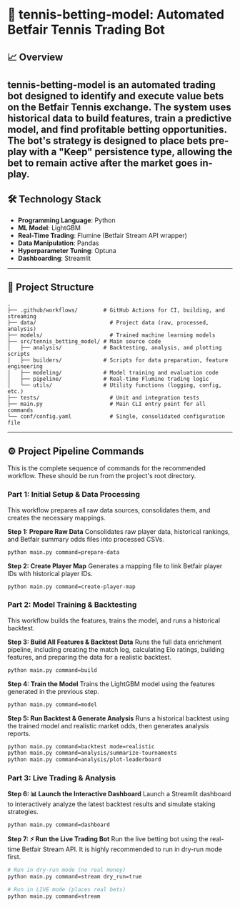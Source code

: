 # 🎾 **tennis-betting-model: Automated Betfair Tennis Trading Bot**

## 📈 Overview
**tennis-betting-model** is an automated trading bot designed to identify and execute value bets on the Betfair Tennis exchange. The system uses historical data to build features, train a predictive model, and find profitable betting opportunities. The bot's strategy is designed to place bets pre-play with a "Keep" persistence type, allowing the bet to remain active after the market goes in-play.
---

## 🛠️ Technology Stack
-   **Programming Language**: Python
-   **ML Model**: LightGBM
-   **Real-Time Trading**: Flumine (Betfair Stream API wrapper)
-   **Data Manipulation**: Pandas
-   **Hyperparameter Tuning**: Optuna
-   **Dashboarding**: Streamlit

---

## 📂 Project Structure
```
.
├── .github/workflows/        # GitHub Actions for CI, building, and streaming
├── data/                       # Project data (raw, processed, analysis)
├── models/                     # Trained machine learning models
├── src/tennis_betting_model/ # Main source code
│   ├── analysis/             # Backtesting, analysis, and plotting scripts
│   ├── builders/             # Scripts for data preparation, feature engineering
│   ├── modeling/             # Model training and evaluation code
│   ├── pipeline/             # Real-time Flumine trading logic
│   └── utils/                # Utility functions (logging, config, etc.)
├── tests/                      # Unit and integration tests
├── main.py                     # Main CLI entry point for all commands
└── conf/config.yaml            # Single, consolidated configuration file
```

---

## ⚙️ Project Pipeline Commands
This is the complete sequence of commands for the recommended workflow. These should be run from the project's root directory.

### Part 1: Initial Setup & Data Processing
This workflow prepares all raw data sources, consolidates them, and creates the necessary mappings.

**Step 1: Prepare Raw Data**
Consolidates raw player data, historical rankings, and Betfair summary odds files into processed CSVs.
```bash
python main.py command=prepare-data
```

**Step 2: Create Player Map**
Generates a mapping file to link Betfair player IDs with historical player IDs.
```bash
python main.py command=create-player-map
```

### Part 2: Model Training & Backtesting
This workflow builds the features, trains the model, and runs a historical backtest.

**Step 3: Build All Features & Backtest Data**
Runs the full data enrichment pipeline, including creating the match log, calculating Elo ratings, building features, and preparing the data for a realistic backtest.
```bash
python main.py command=build
```

**Step 4: Train the Model**
Trains the LightGBM model using the features generated in the previous step.
```bash
python main.py command=model
```

**Step 5: Run Backtest & Generate Analysis**
Runs a historical backtest using the trained model and realistic market odds, then generates analysis reports.
```bash
python main.py command=backtest mode=realistic
python main.py command=analysis/summarize-tournaments
python main.py command=analysis/plot-leaderboard
```

### Part 3: Live Trading & Analysis

**Step 6: 📊 Launch the Interactive Dashboard**
Launch a Streamlit dashboard to interactively analyze the latest backtest results and simulate staking strategies.
```bash
python main.py command=dashboard
```

**Step 7: ⚡ Run the Live Trading Bot**
Run the live betting bot using the real-time Betfair Stream API. It is highly recommended to run in dry-run mode first.
```bash
# Run in dry-run mode (no real money)
python main.py command=stream dry_run=true
```
```bash
# Run in LIVE mode (places real bets)
python main.py command=stream
```
